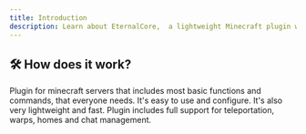 ```yaml
---
title: Introduction
description: Learn about EternalCore,  a lightweight Minecraft plugin with essential features like teleportation, warps, homes, and chat management.
---
```


## 🛠️ How does it work?

Plugin for minecraft servers that includes most basic functions and commands, that everyone needs. It's easy to use and configure. It's also very lightweight and fast.
Plugin includes full support for teleportation, warps, homes and chat management.

